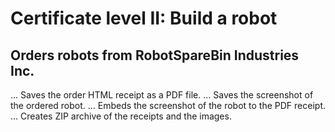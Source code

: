 # Certificate level II: Build a robot


## Orders robots from RobotSpareBin Industries Inc.
...                 Saves the order HTML receipt as a PDF file.
...                 Saves the screenshot of the ordered robot.
...                 Embeds the screenshot of the robot to the PDF receipt.
...                 Creates ZIP archive of the receipts and the images.
